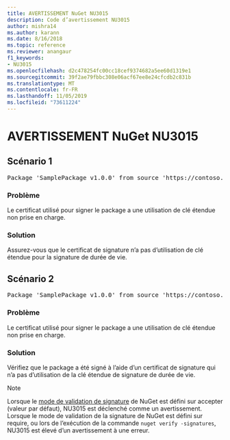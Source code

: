 ```yaml
---
title: AVERTISSEMENT NuGet NU3015
description: Code d’avertissement NU3015
author: mishra14
ms.author: karann
ms.date: 8/16/2018
ms.topic: reference
ms.reviewer: anangaur
f1_keywords:
- NU3015
ms.openlocfilehash: d2c478254fc00cc18cef9374682a5ee60d1319e1
ms.sourcegitcommit: 39f2ae79fbbc308e06acf67ee8e24cfcdb2c831b
ms.translationtype: MT
ms.contentlocale: fr-FR
ms.lasthandoff: 11/05/2019
ms.locfileid: "73611224"
---
```

# <a name="nuget-warning-nu3015"></a>AVERTISSEMENT NuGet NU3015

## <a name="scenario-1"></a>Scénario 1

<pre>Package 'SamplePackage v1.0.0' from source 'https://contoso.com/index.json': The lifetime signing EKU in the primary signature's certificate is not supported.</pre>

### <a name="issue"></a>Problème

Le certificat utilisé pour signer le package a une utilisation de clé étendue non prise en charge.


### <a name="solution"></a>Solution

Assurez-vous que le certificat de signature n’a pas d’utilisation de clé étendue pour la signature de durée de vie.



## <a name="scenario-2"></a>Scénario 2

<pre>Package 'SamplePackage v1.0.0' from source 'https://contoso.com/index.json': The lifetime signing EKU in the signing certificate is not supported.</pre>

### <a name="issue"></a>Problème

Le certificat utilisé pour signer le package a une utilisation de clé étendue non prise en charge.


### <a name="solution"></a>Solution

Vérifiez que le package a été signé à l’aide d’un certificat de signature qui n’a pas d’utilisation de la clé étendue de signature de durée de vie.


> [!Note]
> Lorsque le [mode de validation de signature](https://docs.microsoft.com/nuget/consume-packages/installing-signed-packages#configure-package-signature-requirements) de NuGet est défini sur accepter (valeur par défaut), NU3015 est déclenché comme un avertissement. Lorsque le mode de validation de la signature de NuGet est défini sur require, ou lors de l’exécution de la commande `nuget verify -signatures`, NU3015 est élevé d’un avertissement à une erreur. 